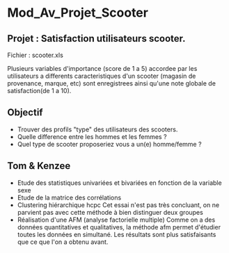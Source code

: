 # Mod_Av_Projet_Scooter

## Projet : Satisfaction utilisateurs scooter.

Fichier : scooter.xls

Plusieurs variables d'importance (score de 1 a 5) accordee par les utilisateurs a differents caracteristiques d'un scooter (magasin de provenance, marque, etc)  sont enregistrees ainsi qu'une note globale de satisfaction(de 1 a 10).

## Objectif 
- Trouver des profils "type"  des utilisateurs des scooters. 
- Quelle difference entre les hommes et les femmes ? 
- Quel type de scooter proposeriez vous a un(e) homme/femme ?

## Tom & Kenzee 
 - Etude des statistiques univariées et bivariées en fonction de la variable sexe
 - Etude de la matrice des corrélations 
 - Clustering hiérarchique hcpc
    Cet essai n'est pas très concluant, on ne parvient pas avec cette méthode à bien distinguer deux groupes
 - Réalisation d'une AFM (analyse factorielle multiple)
    Comme on a des données quantitatives et qualitatives, la méthode afm permet d'étudier toutes les données en simultané. Les résultats sont plus satisfaisants que ce que l'on a obtenu avant. 
